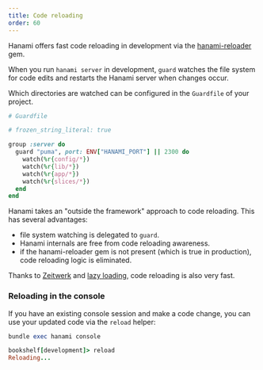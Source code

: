 ```yaml
---
title: Code reloading
order: 60
---
```


Hanami offers fast code reloading in development via the [hanami-reloader](https://github.com/hanami/reloader) gem.

When you run `hanami server` in development, `guard` watches the file system for code edits and restarts the Hanami server when changes occur.

Which directories are watched can be configured in the `Guardfile` of your project.

```ruby
# Guardfile

# frozen_string_literal: true

group :server do
  guard "puma", port: ENV["HANAMI_PORT"] || 2300 do
    watch(%r{config/*})
    watch(%r{lib/*})
    watch(%r{app/*})
    watch(%r{slices/*})
  end
end
```

Hanami takes an "outside the framework" approach to code reloading. This has several advantages:

- file system watching is delegated to `guard`.
- Hanami internals are free from code reloading awareness.
- if the hanami-reloader gem is not present (which is true in production), code reloading logic is eliminated.

Thanks to [Zeitwerk](/v2.0/application/autoloading/) and [lazy loading](/v2.0/application/booting/), code reloading is also very fast.

### Reloading in the console

If you have an existing console session and make a code change, you can use your updated code via the `reload` helper:

```ruby
bundle exec hanami console

bookshelf[development]> reload
Reloading...
```
